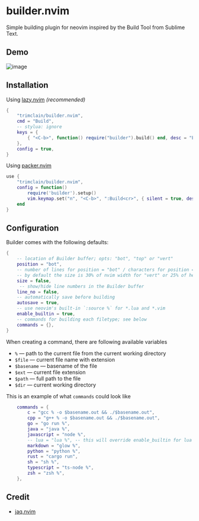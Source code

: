 # builder.nvim
Simple building plugin for neovim inspired by the Build Tool from Sublime Text.

## Demo

![image](https://github.com/trimclain/builder.nvim/assets/84108846/e5b7382a-bab1-4a00-93af-8a66f070bc90)



## Installation

Using [lazy.nvim](https://github.com/folke/lazy.nvim) *(recommended)*
```lua
{
    "trimclain/builder.nvim",
    cmd = "Build",
    -- stylua: ignore
    keys = {
        { "<C-b>", function() require("builder").build() end, desc = "Build" }
    },
    config = true,
}
```
Using [packer.nvim](https://github.com/wbthomason/packer.nvim)
```lua
use {
    "trimclain/builder.nvim",
    config = function()
        require('builder').setup()
        vim.keymap.set("n", "<C-b>", ":Build<cr>", { silent = true, desc = "Build" })
    end
}
```


## Configuration

Builder comes with the following defaults:
```lua
{
    -- location of Builder buffer; opts: "bot", "top" or "vert"
    position = "bot",
    -- number of lines for position = "bot" / characters for position = "vert",
    -- by default the size is 30% of nvim width for "vert" or 25% of height for "bot"
    size = false,
     -- show/hide line numbers in the Builder buffer
    line_no = false,
    -- automatically save before building
    autosave = true,
    -- use neovim's built-in `:source %` for *.lua and *.vim
    enable_builtin = true,
    -- commands for building each filetype; see below
    commands = {},
}


```
When creating a command, there are following available variables
- `%` — path to the current file from the current working directory
- `$file` — current file name with extension
- `$basename` — basename of the file
- `$ext` — current file extension
- `$path` — full path to the file
- `$dir` — current working directory

This is an example of what `commands` could look like
```lua
    commands = {
        c = "gcc % -o $basename.out && ./$basename.out",
        cpp = "g++ % -o $basename.out && ./$basename.out",
        go = "go run %",
        java = "java %",
        javascript = "node %",
        -- lua = "lua %", -- this will override enable_builtin for lua
        markdown = "glow %",
        python = "python %",
        rust = "cargo run",
        sh = "sh %",
        typescript = "ts-node %",
        zsh = "zsh %",
    },
```

## Credit

- [jaq.nvim](https://github.com/is0n/jaq-nvim)

